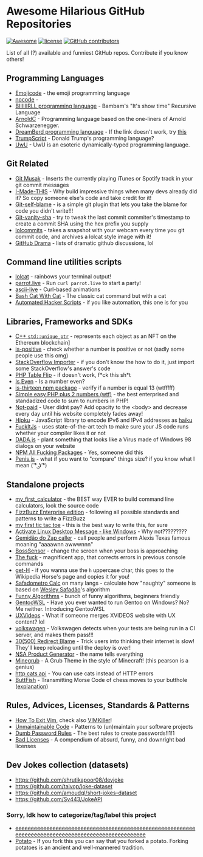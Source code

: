 # Awesome Hilarious GitHub Repositories

[![Awesome](https://awesome.re/badge.svg)](https://awesome.re)
[![license](https://img.shields.io/github/license/terremoth/awesome-hilarious-repos.svg)](/LICENSE)
[![GitHub contributors](https://img.shields.io/github/contributors/terremoth/awesome-hilarious-repos.svg)](https://github.com/terremoth/awesome-hilarious-repos/graphs/contributors)  

List of all (?) available and funniest GitHub repos. Contribute if you know others!

## Programming Languages
- [Emojicode](https://github.com/emojicode/emojicode) - the emoji programming language
- [nocode](https://github.com/kelseyhightower/nocode) - ` `
- [BIIIIIIRLL programming language](https://github.com/birl-language/birl-language.github.io) - Bambam's "It's show time" Recursive Language
- [ArnoldC](https://github.com/lhartikk/ArnoldC) - Programming language based on the one-liners of Arnold Schwarzenegger.
- [DreamBerd programming language](https://github.com/TodePond/C) - If the link doesn't work, try [this](https://github.com/TodePond/DreamBerd)
- [TrumpScript](https://github.com/samshadwell/TrumpScript) - Donald Trump's programming language?
- [UwU](https://github.com/PhoenXHO/UwU) - UwU is an esoteric dynamically-typed programming language.

## Git Related
- [Git Musak](https://github.com/mroth/git-muzak) - Inserts the currently playing iTunes or Spotify track in your git commit messages
- [I-Made-THIS](https://github.com/alichtman/i-made-this) - Why build impressive things when many devs already did it? So copy someone else's code and take credit for it!
- [Git-self-blame](https://github.com/JacobEvelyn/git-self-blame) - is a simple git plugin that lets you take the blame for code you didn't write!!!
- [Git-vanity-sha](https://github.com/mattbaker/git-vanity-sha) - try to tweak the last commit commiter's timestamp to create a commit SHA using the hex prefix you supply
- [lolcommits](https://github.com/lolcommits/lolcommits) - takes a snapshot with your webcam every time you git commit code, and archives a lolcat style image with it!
- [GitHub Drama](https://github.com/nikolas/github-drama) - lists of dramatic github discussions, lol

## Command line utilities scripts
- [lolcat](https://github.com/busyloop/lolcat) - rainbows your terminal output!
- [parrot.live](https://github.com/hugomd/parrot.live) - Run `curl parrot.live` to start a party!
- [ascii-live](https://github.com/hugomd/ascii-live) - Curl-based animations
- [Bash Cat With Cat](https://github.com/GuidoFe/bash-cat-with-cat) - The classic cat command but with a cat
- [Automated Hacker Scripts](https://github.com/NARKOZ/hacker-scripts) - if you like automation, this one is for you

## Libraries, Frameworks and SDKs
- [C++ `std::unique_ptr`](https://github.com/zhuowei/nft_ptr) - represents each object as an NFT on the Ethereum blockchain]
- [is-positive](https://github.com/kevva/is-positive) - check whether a number is positive or not (sadly some people use this omg) 
- [StackOverflow Importer](https://github.com/drathier/stack-overflow-import) - if you don't know the how to do it, just import some StackOverflow's answer's code
- [PHP Table Flip](https://github.com/sgolemon/table-flip) - if doesn't work, f\*ck this sh\*t
- [Is Even](https://github.com/samuelmarina/is-even) - Is a number even? 
- [is-thirteen npm package](https://github.com/jezen/is-thirteen) - verify if a number is equal 13 (wtfffff)
- [Simple easy PHP plus 2 numbers (wtf)](https://github.com/Herzult/SimplePHPEasyPlus) - the best enterprised and standadized code to sum to numbers in PHP! 
- [Not-paid](https://github.com/kleampa/not-paid) - User didnt pay? Add opacity to the \<body\> and decrease every day until his website completely fades away!
- [Hipku](https://github.com/gabemart/hipku) - JavaScript library to encode IPv6 and IPv4 addresses as [haiku](https://en.wikipedia.org/wiki/Haiku)
- [FuckItJs](https://github.com/mattdiamond/fuckitjs) - uses state-of-the-art tech to make sure your JS code runs whether your compiler likes it or not
- [DADA.js](https://github.com/matthias-vogt/DADA.js) - plant something that looks like a Virus made of Windows 98 dialogs on your website
- [NPM All Fucking Packages](https://www.npmjs.com/package/npm-all-packages) - Yes, someone did this
- [Penis.js](https://github.com/edankwan/penis.js/) - what if you want to "compare" things size? if you know what I mean ( ͡° ͜ʖ ͡°)

## Standalone projects
- [my_first_calculator](https://github.com/AceLewis/my_first_calculator.py) - the BEST way EVER to build command line calculators, look the source code
- [FizzBuzz Enterprise edition](https://github.com/EnterpriseQualityCoding/FizzBuzzEnterpriseEdition) - following all possible standards and patterns to write a FizzBuzz
- [my first tic tac toe](https://github.com/asweigart/my_first_tic_tac_toe) - this is the best way to write this, for sure
- [Activate Linux Desktop Message - like Windows](https://github.com/MrGlockenspiel/activate-linux) - Why not?????????
- [Gemidão do Zap caller](https://github.com/haskellcamargo/gemidao-do-zap) - call people and perform Alexis Texas famous moaning "aaaawnn awwwnnn"
- [BossSensor](https://github.com/Hironsan/BossSensor) - change the screen when your boss is approaching
- [The fuck](https://github.com/nvbn/thefuck) - magnificent app, that corrects errors in previous console commands
- [get-H](https://github.com/joaogabrielzo/get-H) - if you wanna use the `h` uppercase char, this goes to the Wikipedia Horse's page and copies it for you!
- [Safadometro Calc](https://github.com/ythecombinator/safadometro) on many langs - calculate how "naughty" someone is based on [Wesley Safadão](https://en.wikipedia.org/wiki/Wesley_Safad%C3%A3o)'s algorithm 
- [Funny Algorithms](https://github.com/ReciHub/FunnyAlgorithms) - bunch of funny algorithms, beginners friendly
- [GentooWSL](https://github.com/imaandrew/GentooWSL) - Have you ever wanted to run Gentoo on Windows? No? Me neither. Introducing GentooWSL
- [UXVideos](https://github.com/kikobr/UXVIDEOS) - What if someone merges XVIDEOS website with UX content? lol
- [volkswagen](https://github.com/auchenberg/volkswagen) - Volkswagen detects when your tests are being run in a CI server, and makes them pass!!!
- [30(500) Redirect Blame](https://github.com/will/redirect_blame) - Trick users into thinking their internet is slow! They'll keep reloading until the deploy is over!
- [NSA Product Generator](https://github.com/ternus/nsaproductgenerator) - the name tells everything
- [Minegrub](https://github.com/Lxtharia/minegrub-theme) - A Grub Theme in the style of Minecraft! (this pearson is a genius)
- [http cats api](https://github.com/httpcats/http.cat) - You can use cats instead of HTTP errors
- [ButtFish](https://github.com/RonSijm/ButtFish) - Transmitting Morse Code of chess moves to your butthole ([explanation](https://www.reddit.com/r/HobbyDrama/comments/10tin5t/chess_go_shove_it_up_your_ass_the_story_of_hans/))

## Rules, Advices, Licenses, Standards & Patterns
- [How To Exit Vim](https://github.com/hakluke/how-to-exit-vim), check also [VIMKiller](https://github.com/caseykneale/VIMKiller)!
- [Unmaintainable Code](https://github.com/Droogans/unmaintainable-code) - Patterns to (un)maintain your software projects
- [Dumb Password Rules](https://github.com/dumb-password-rules/dumb-password-rules) - The best rules to create passwords!!1!1
- [Bad Licenses](https://github.com/ErikMcClure/bad-licenses) - A compendium of absurd, funny, and downright bad licenses

## Dev Jokes collection (datasets)
- https://github.com/shrutikapoor08/devjoke
- https://github.com/taivop/joke-dataset
- https://github.com/amoudgl/short-jokes-dataset
- https://github.com/Sv443/JokeAPI

### Sorry, Idk how to categorize/tag/label this project
- [eeeeeeeeeeeeeeeeeeeeeeeeeeeeeeeeeeeeeeeeeeeeeeeeeeeeeeeeeeeeeeeeeeeeeeeeeeeeeeeeeeeeeeeeeeeeeeeeeeee](https://github.com/eeeeeeeeeeeeeeeeeeeeeeeeeeeeeeee/eeeeeeeeeeeeeeeeeeeeeeeeeeeeeeeeeeeeeeeeeeeeeeeeeeeeeeeeeeeeeeeeeeeeeeeeeeeeeeeeeeeeeeeeeeeeeeeeeeee)
- [Potato](https://github.com/drtshock/Potato) - If you fork this you can say that you forked a potato. Forking potatoes is an ancient and well-mannered tradition.  
